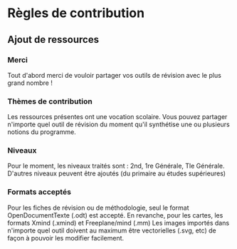 # Règles de contribution

## Ajout de ressources
### Merci

Tout d'abord merci de vouloir partager vos outils de révision avec le plus grand nombre !

### Thèmes de contribution

Les ressources présentes ont une vocation scolaire. Vous pouvez partager n'importe quel outil de révision du moment qu'il synthétise une ou plusieurs notions du programme.

### Niveaux

Pour le moment, les niveaux traités sont : 2nd, 1re Générale, Tle Générale. D'autres niveaux peuvent être ajoutés (du primaire au études supérieures)

### Formats acceptés

Pour les fiches de révision ou de méthodologie, seul le format OpenDocumentTexte (.odt) est accepté. En revanche, pour les cartes, les formats Xmind (.xmind) et Freeplane/mind (.mm)
Les images importés dans n'importe quel outil doivent au maximum être vectorielles (.svg, etc) de façon à pouvoir les modifier facilement. 
